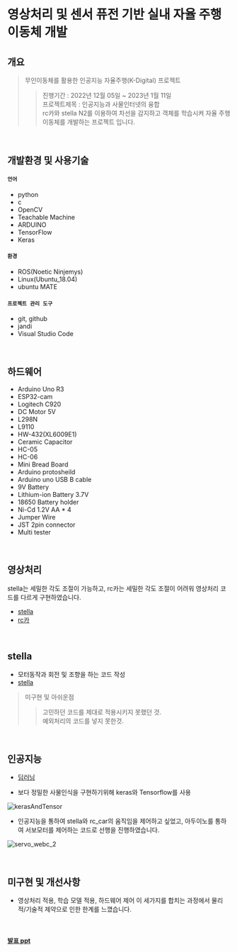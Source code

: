 # 영상처리 및 센서 퓨전 기반 실내 자율 주행 이동체 개발

###### 
  
  
## 개요
> 무인이동체를 활용한 인공지능 자율주행(K-Digital) 프로젝트  
> > 진행기간 : 2022년 12월 05일 ~ 2023년 1월 11일  
> > 프로젝트제목 : 인공지능과 사물인터넷의 융합  
> > rc카와 stella N2를 이용하여 차선을 감지하고 객체를 학습시켜 자율 주행 이동체를 개발하는 프로젝트 입니다.  

</br>

## 개발환경 및 사용기술
#### `언어`
- python
- c
- OpenCV
- Teachable Machine
- ARDUINO
- TensorFlow
- Keras

#### `환경`
- ROS(Noetic Ninjemys)
- Linux(Ubuntu_18.04)
- ubuntu MATE

#### `프로젝트 관리 도구`
- git, github
- jandi
- Visual Studio Code


</br>

## 하드웨어
- Arduino Uno R3
- ESP32-cam
- Logitech C920
- DC Motor 5V
- L298N
- L9110
- HW-432(XL6009E1)
- Ceramic Capacitor
- HC-05
- HC-06
- Mini Bread Board
- Arduino protosheild
- Arduino uno USB B cable
- 9V Battery
- Lithium-ion Battery 3.7V
- 18650 Battery holder
- Ni-Cd 1.2V AA * 4
- Jumper Wire
- JST 2pin connector
- Multi tester

</br>

## 영상처리 
stella는 세밀한 각도 조절이 가능하고, rc카는 세밀한 각도 조절이 어려워 영상처리 코드를 다르게 구현하였습니다.
- [stella](./stella_cv_func.py)
- [rc카](./CVlib.py)

</br>

## stella
- 모터동작과 회전 및 조향을 하는 코드 작성
- [stella](./stella_line_tracking.py)
> 미구현 및 아쉬운점
> > 고민하던 코드를 제대로 적용시키지 못했던 것.  
> > 예외처리의 코드를 넣지 못한것.

</br>

## 인공지능
- [딥러닝](./LSB_deeplearning/)

- 보다 정밀한 사물인식을 구현하기위해 keras와 Tensorflow를 사용

![kerasAndTensor](https://user-images.githubusercontent.com/109050683/212276444-2e87fabc-161f-472c-9538-c7ae0dab96ba.png)

- 인공지능을 통하여 stella와 rc_car의 움직임을 제어하고 싶었고, 아두이노를 통하여 서보모터를 제어하는 코드로 선행을 진행하였습니다.

![servo_webc_2](https://user-images.githubusercontent.com/109050683/212274960-7ffd2371-5db8-4960-8de7-2c93b289a07d.gif)

</br>

## 미구현 및 개선사항
- 영상처리 적용, 학습 모델 적용, 하드웨어 제어 이 세가지를 합치는 과정에서 물리적/기술적 제약으로 인한 한계를 느꼈습니다.


</br>

#### [발표 ppt](https://www.canva.com/design/DAFXLS8lMWA/PR6ZuXmCWh_rvvsVbPWt3A/view?utm_content=DAFXLS8lMWA&utm_campaign=designshare&utm_medium=link2&utm_source=sharebutton)
